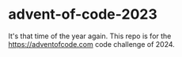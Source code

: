 # advent-of-code-2023
It's that time of the year again. This repo is for the https://adventofcode.com code challenge of 2024.

